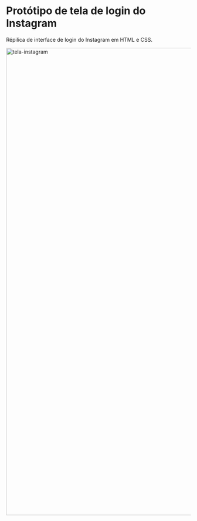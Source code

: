 # Protótipo de tela de login do Instagram

Répilica de interface de login do Instagram em HTML e CSS.

<img width="1270" alt="tela-instagram" src="https://user-images.githubusercontent.com/79066522/110359589-7082ec00-801c-11eb-902d-f3a5275f7f38.png">
